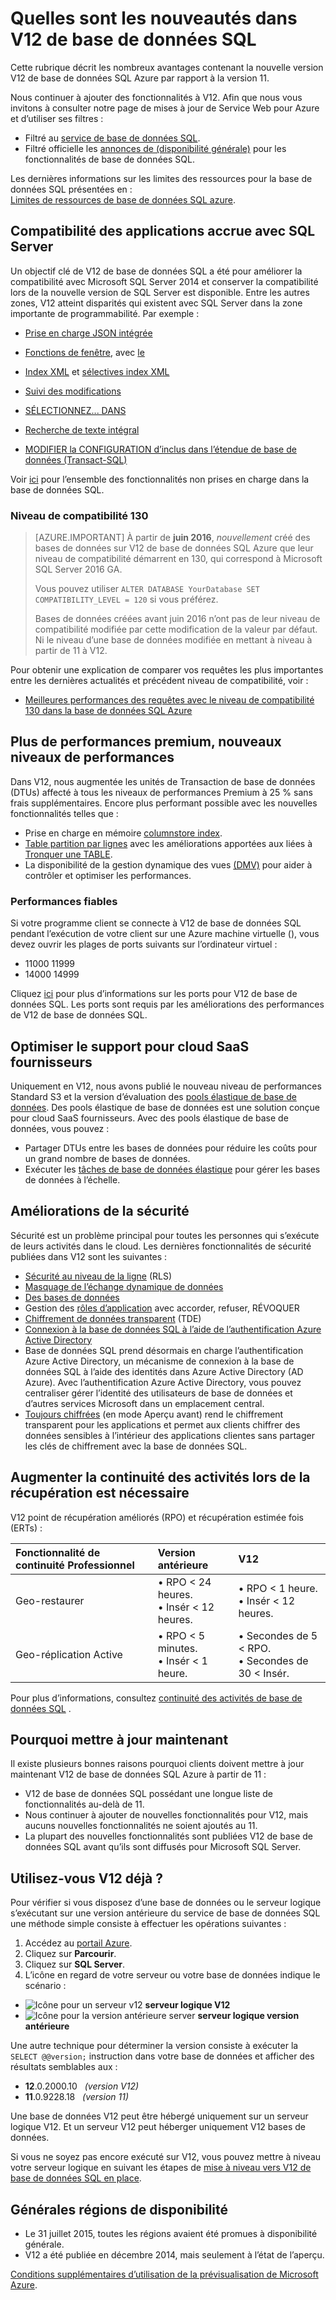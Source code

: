 <properties
    pageTitle="Quelles sont les nouveautés dans SQL de base de données V12 | Microsoft Azure"
    description="Explique pourquoi les systèmes d’entreprise qui sont à l’aide de base de données SQL Azure dans le cloud lui facilitera par la mise à niveau vers la version V12."
    services="sql-database"
    documentationCenter=""
    authors="MightyPen"
    manager="jhubbard"
    editor=""/>


<tags
    ms.service="sql-database"
    ms.workload="data-management"
    ms.tgt_pltfrm="na"
    ms.devlang="na"
    ms.topic="article"
    ms.date="08/15/2016"
    ms.author="genemi"/>


# <a name="whats-new-in-sql-database-v12"></a>Quelles sont les nouveautés dans V12 de base de données SQL


Cette rubrique décrit les nombreux avantages contenant la nouvelle version V12 de base de données SQL Azure par rapport à la version 11.


Nous continuer à ajouter des fonctionnalités à V12. Afin que nous vous invitons à consulter notre page de mises à jour de Service Web pour Azure et d’utiliser ses filtres :


- Filtré au [service de base de données SQL](https://azure.microsoft.com/updates/?service=sql-database).
- Filtré officielle les [annonces de (disponibilité générale)](http://azure.microsoft.com/updates/?service=sql-database&update-type=general-availability) pour les fonctionnalités de base de données SQL.


Les dernières informations sur les limites des ressources pour la base de données SQL présentées en :<br/>[Limites de ressources de base de données SQL azure](sql-database-resource-limits.md).


## <a name="increased-application-compatibility-with-sql-server"></a>Compatibilité des applications accrue avec SQL Server


Un objectif clé de V12 de base de données SQL a été pour améliorer la compatibilité avec Microsoft SQL Server 2014 et conserver la compatibilité lors de la nouvelle version de SQL Server est disponible. Entre les autres zones, V12 atteint disparités qui existent avec SQL Server dans la zone importante de programmabilité. Par exemple :

- [Prise en charge JSON intégrée](https://msdn.microsoft.com/library/dn921897.aspx)

- [Fonctions de fenêtre](http://msdn.microsoft.com/library/ms189798.aspx), avec [le](http://msdn.microsoft.com/library/ms189461.aspx)

- [Index XML](http://msdn.microsoft.com/library/bb934097.aspx) et [sélectives index XML](http://msdn.microsoft.com/library/jj670104.aspx)

- [Suivi des modifications](http://msdn.microsoft.com/library/bb933875.aspx)

- [SÉLECTIONNEZ... DANS](http://msdn.microsoft.com/library/ms188029.aspx)

- [Recherche de texte intégral](http://msdn.microsoft.com/library/ms142571.aspx)

- [MODIFIER la CONFIGURATION d’inclus dans l’étendue de base de données (Transact-SQL)](http://msdn.microsoft.com/library/mt629158.aspx)

Voir [ici](sql-database-transact-sql-information.md) pour l’ensemble des fonctionnalités non prises en charge dans la base de données SQL.


### <a name="compatibility-level-130"></a>Niveau de compatibilité 130


> [AZURE.IMPORTANT] À partir de **juin 2016**, *nouvellement* créé des bases de données sur V12 de base de données SQL Azure que leur niveau de compatibilité démarrent en 130, qui correspond à Microsoft SQL Server 2016 GA.
> 
> Vous pouvez utiliser `ALTER DATABASE YourDatabase SET COMPATIBILITY_LEVEL = 120` si vous préférez.
> 
> Bases de données créées avant juin 2016 n’ont pas de leur niveau de compatibilité modifiée par cette modification de la valeur par défaut. Ni le niveau d’une base de données modifiée en mettant à niveau à partir de 11 à V12.



Pour obtenir une explication de comparer vos requêtes les plus importantes entre les dernières actualités et précédent niveau de compatibilité, voir :

- [Meilleures performances des requêtes avec le niveau de compatibilité 130 dans la base de données SQL Azure](sql-database-compatibility-level-query-performance-130.md)



## <a name="more-premium-performance-new-performance-levels"></a>Plus de performances premium, nouveaux niveaux de performances


Dans V12, nous augmentée les unités de Transaction de base de données (DTUs) affecté à tous les niveaux de performances Premium à 25 % sans frais supplémentaires. Encore plus performant possible avec les nouvelles fonctionnalités telles que :


- Prise en charge en mémoire [columnstore index](http://msdn.microsoft.com/library/gg492153.aspx).
- [Table partition par lignes](http://msdn.microsoft.com/library/ms187802.aspx) avec les améliorations apportées aux liées à [Tronquer une TABLE](http://msdn.microsoft.com/library/ms177570.aspx).
- La disponibilité de la gestion dynamique des vues [(DMV)](http://msdn.microsoft.com/library/ms188754.aspx) pour aider à contrôler et optimiser les performances.


### <a name="reliable-performance"></a>Performances fiables


Si votre programme client se connecte à V12 de base de données SQL pendant l’exécution de votre client sur une Azure machine virtuelle (), vous devez ouvrir les plages de ports suivants sur l’ordinateur virtuel :

- 11000 11999
- 14000 14999


Cliquez [ici](sql-database-develop-direct-route-ports-adonet-v12.md) pour plus d’informations sur les ports pour V12 de base de données SQL. Les ports sont requis par les améliorations des performances de V12 de base de données SQL.


## <a name="better-support-for-cloud-saas-vendors"></a>Optimiser le support pour cloud SaaS fournisseurs


Uniquement en V12, nous avons publié le nouveau niveau de performances Standard S3 et la version d’évaluation des [pools élastique de base de données](sql-database-elastic-pool.md). Des pools élastique de base de données est une solution conçue pour cloud SaaS fournisseurs.  Avec des pools élastique de base de données, vous pouvez :


- Partager DTUs entre les bases de données pour réduire les coûts pour un grand nombre de bases de données.
- Exécuter les [tâches de base de données élastique](sql-database-elastic-jobs-overview.md) pour gérer les bases de données à l’échelle.


## <a name="security-enhancements"></a>Améliorations de la sécurité


Sécurité est un problème principal pour toutes les personnes qui s’exécute de leurs activités dans le cloud. Les dernières fonctionnalités de sécurité publiées dans V12 sont les suivantes :


- [Sécurité au niveau de la ligne](http://msdn.microsoft.com/library/dn765131.aspx) (RLS)
- [Masquage de l’échange dynamique de données](sql-database-dynamic-data-masking-get-started.md)
- [Des bases de données](http://msdn.microsoft.com/library/ff929188.aspx)
- Gestion des [rôles d’application](http://msdn.microsoft.com/library/ms190998.aspx) avec accorder, refuser, RÉVOQUER
- [Chiffrement de données transparent](http://msdn.microsoft.com/library/0bf7e8ff-1416-4923-9c4c-49341e208c62.aspx) (TDE)
- [Connexion à la base de données SQL à l’aide de l’authentification Azure Active Directory](sql-database-aad-authentication.md)
 - Base de données SQL prend désormais en charge l’authentification Azure Active Directory, un mécanisme de connexion à la base de données SQL à l’aide des identités dans Azure Active Directory (AD Azure). Avec l’authentification Azure Active Directory, vous pouvez centraliser gérer l’identité des utilisateurs de base de données et d’autres services Microsoft dans un emplacement central.
- [Toujours chiffrées](https://msdn.microsoft.com/library/mt163865.aspx) (en mode Aperçu avant) rend le chiffrement transparent pour les applications et permet aux clients chiffrer des données sensibles à l’intérieur des applications clientes sans partager les clés de chiffrement avec la base de données SQL.


## <a name="increased-business-continuity-when-recovery-is-needed"></a>Augmenter la continuité des activités lors de la récupération est nécessaire


V12 point de récupération améliorés (RPO) et récupération estimée fois (ERTs) :


| Fonctionnalité de continuité Professionnel | Version antérieure | V12 |
| :-- | :-- | :-- |
| Geo-restaurer | • RPO < 24 heures.<br/>• Insér < 12 heures. | • RPO < 1 heure.<br/>• Insér < 12 heures. |
| Geo-réplication Active | • RPO < 5 minutes.<br/>• Insér < 1 heure. | • Secondes de 5 < RPO.<br/>• Secondes de 30 < Insér. |


Pour plus d’informations, consultez [continuité des activités de base de données SQL](sql-database-business-continuity.md) .


## <a name="more-reasons-to-upgrade-now"></a>Pourquoi mettre à jour maintenant


Il existe plusieurs bonnes raisons pourquoi clients doivent mettre à jour maintenant V12 de base de données SQL Azure à partir de 11 :


- V12 de base de données SQL possédant une longue liste de fonctionnalités au-delà de 11.
- Nous continuer à ajouter de nouvelles fonctionnalités pour V12, mais aucuns nouvelles fonctionnalités ne soient ajoutés au 11.
- La plupart des nouvelles fonctionnalités sont publiées V12 de base de données SQL avant qu’ils sont diffusés pour Microsoft SQL Server.


## <a name="are-you-using-v12-already"></a>Utilisez-vous V12 déjà ?


Pour vérifier si vous disposez d’une base de données ou le serveur logique s’exécutant sur une version antérieure du service de base de données SQL une méthode simple consiste à effectuer les opérations suivantes :


1. Accédez au [portail Azure](https://portal.azure.com/).
2. Cliquez sur **Parcourir**.
3. Cliquez sur **SQL Server**.
4. L’icône en regard de votre serveur ou votre base de données indique le scénario :
 - ![Icône pour un serveur v12](./media/sql-database-v12-whats-new/v12_icon.png) **serveur logique V12**
 - ![Icône pour la version antérieure server](./media/sql-database-v12-whats-new/earlier_icon.png) **serveur logique version antérieure**


Une autre technique pour déterminer la version consiste à exécuter la `SELECT @@version;` instruction dans votre base de données et afficher des résultats semblables aux :


- **12**.0.2000.10 &nbsp; *(version V12)*
- **11**.0.9228.18 &nbsp; *(version 11)*


Une base de données V12 peut être hébergé uniquement sur un serveur logique V12. Et un serveur V12 peut héberger uniquement V12 bases de données.


Si vous ne soyez pas encore exécuté sur V12, vous pouvez mettre à niveau votre serveur logique en suivant les étapes de [mise à niveau vers V12 de base de données SQL en place](sql-database-v12-plan-prepare-upgrade.md).


## <a name="V12AzureSqlDbPreviewGaTable"></a>Générales régions de disponibilité


- Le 31 juillet 2015, toutes les régions avaient été promues à disponibilité générale.
- V12 a été publiée en décembre 2014, mais seulement à l’état de l’aperçu.

[Conditions supplémentaires d’utilisation de la prévisualisation de Microsoft Azure](https://azure.microsoft.com/support/legal/preview-supplemental-terms/).
